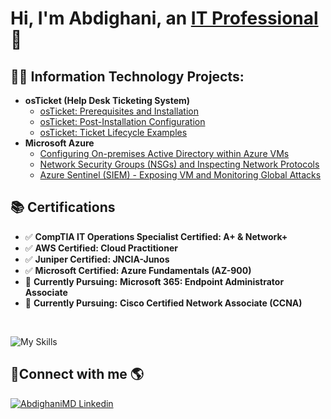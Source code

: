 <h1>Hi, I'm Abdighani, an <a href="https://linkedin.com/in/abdighani">IT Professional </a>👋 </h1>
<!--
- 🌱 I’m currently learning AZ-104, CCNA
- 📈 I'm now working on strengthening my hardware and software skills, including network configuration, data structures and algorithms, and system design.
- 👯 I am interested in collaborating on any DevOps, Data, or Network projects.
- 💬 Ask me about anything
- 📫 Reach me at Abdighanimd@outlook.com
-->

<h2>👨‍💻 Information Technology Projects:</h2>

- <b>osTicket (Help Desk Ticketing System)</b>
  - [osTicket: Prerequisites and Installation](https://github.com/AbdighaniMD/osTicket-Prerequisites-and-Installation)
  - [osTicket: Post-Installation Configuration](https://github.com/AbdighaniMD/osTicket-Post-Installation-Configuration)
  - [osTicket: Ticket Lifecycle Examples](https://github.com/AbdighaniMD/osTicket-Ticket-Lifecycle-Example)
- <b>Microsoft Azure</b>
  - [Configuring On-premises Active Directory within Azure VMs](https://github.com/AbdighaniMD/Configuring-On-premises-Active-Directory-within-Azure-VM)
  - [Network Security Groups (NSGs) and Inspecting Network Protocols](https://github.com/AbdighaniMD/Network-Security-Groups-NSGs-and-Inspecting-Traffic-Between-Azure-Virtual-Machines-using-Wireshark)
  - [Azure Sentinel (SIEM) - Exposing VM and Monitoring Global Attacks](https://github.com/AbdighaniMD/Exposing-Azure-vm-and-Monitoring-LIVE-Global-Attacks)

## 📚 Certifications

- ✅ **CompTIA IT Operations Specialist Certified: A+ & Network+**  
- ✅ **AWS Certified: Cloud Practitioner**
- ✅ **Juniper Certified: JNCIA-Junos**
- ✅ **Microsoft Certified: Azure Fundamentals (AZ-900)**   
- 🚀 **Currently Pursuing:** **Microsoft 365: Endpoint Administrator Associate**
- 🚀 **Currently Pursuing:** **Cisco Certified Network Associate (CCNA)**

<br />

![My Skills](https://skillicons.dev/icons?i=html,css,bootstrap,js,nodejs,express,postgres,mysql,mongodb,python,aws,azure,linux,windows)

<h2> 🤳Connect with me 🌎</h2>

[![AbdighaniMD Linkedin](https://skillicons.dev/icons?i=linkedin)](https://www.linkedin.com/in/abdighani/)

<!--
**AbdighaniMD/AbdighaniMD** is a ✨ _special_ ✨ repository because its `README.md` (this file) appears on your GitHub profile.

Here are some ideas to get you started:

- 🔭 I’m currently working on ...
- 🌱 I’m currently learning ...
- 👯 I’m looking to collaborate on ...
- 🤔 I’m looking for help with ...
- 💬 Ask me about ...
- 📫 How to reach me: ...
- 😄 Pronouns: ...
- ⚡ Fun fact: ...
-->
